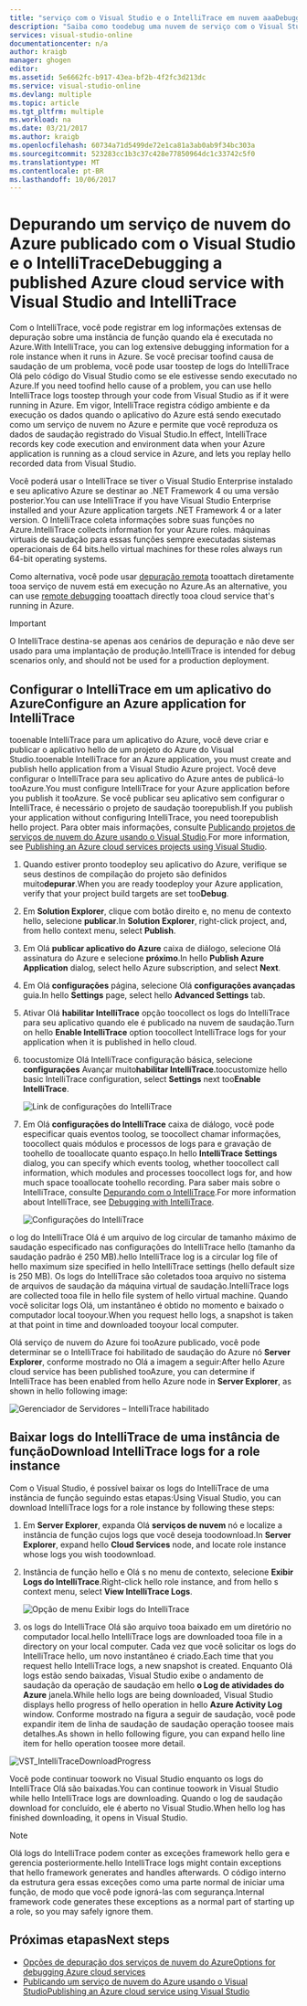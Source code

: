 ```yaml
---
title: "serviço com o Visual Studio e o IntelliTrace em nuvem aaaDebugging publicado um Azure | Microsoft Docs"
description: "Saiba como toodebug uma nuvem de serviço com o Visual Studio e o IntelliTrace"
services: visual-studio-online
documentationcenter: n/a
author: kraigb
manager: ghogen
editor: 
ms.assetid: 5e6662fc-b917-43ea-bf2b-4f2fc3d213dc
ms.service: visual-studio-online
ms.devlang: multiple
ms.topic: article
ms.tgt_pltfrm: multiple
ms.workload: na
ms.date: 03/21/2017
ms.author: kraigb
ms.openlocfilehash: 60734a71d5499de72e1ca81a3ab0ab9f34bc303a
ms.sourcegitcommit: 523283cc1b3c37c428e77850964dc1c33742c5f0
ms.translationtype: MT
ms.contentlocale: pt-BR
ms.lasthandoff: 10/06/2017
---
```

# <a name="debugging-a-published-azure-cloud-service-with-visual-studio-and-intellitrace"></a><span data-ttu-id="dc0c7-103">Depurando um serviço de nuvem do Azure publicado com o Visual Studio e o IntelliTrace</span><span class="sxs-lookup"><span data-stu-id="dc0c7-103">Debugging a published Azure cloud service with Visual Studio and IntelliTrace</span></span>
<span data-ttu-id="dc0c7-104">Com o IntelliTrace, você pode registrar em log informações extensas de depuração sobre uma instância de função quando ela é executada no Azure.</span><span class="sxs-lookup"><span data-stu-id="dc0c7-104">With IntelliTrace, you can log extensive debugging information for a role instance when it runs in Azure.</span></span> <span data-ttu-id="dc0c7-105">Se você precisar toofind causa de saudação de um problema, você pode usar toostep de logs do IntelliTrace Olá pelo código do Visual Studio como se ele estivesse sendo executado no Azure.</span><span class="sxs-lookup"><span data-stu-id="dc0c7-105">If you need toofind hello cause of a problem, you can use hello IntelliTrace logs toostep through your code from Visual Studio as if it were running in Azure.</span></span> <span data-ttu-id="dc0c7-106">Em vigor, IntelliTrace registra código ambiente e da execução os dados quando o aplicativo do Azure está sendo executado como um serviço de nuvem no Azure e permite que você reproduza os dados de saudação registrado do Visual Studio.</span><span class="sxs-lookup"><span data-stu-id="dc0c7-106">In effect, IntelliTrace records key code execution and environment data when your Azure application is running as a cloud service in Azure, and lets you replay hello recorded data from Visual Studio.</span></span> 

<span data-ttu-id="dc0c7-107">Você poderá usar o IntelliTrace se tiver o Visual Studio Enterprise instalado e seu aplicativo Azure se destinar ao .NET Framework 4 ou uma versão posterior.</span><span class="sxs-lookup"><span data-stu-id="dc0c7-107">You can use IntelliTrace if you have Visual Studio Enterprise installed and your Azure application targets .NET Framework 4 or a later version.</span></span> <span data-ttu-id="dc0c7-108">O IntelliTrace coleta informações sobre suas funções no Azure.</span><span class="sxs-lookup"><span data-stu-id="dc0c7-108">IntelliTrace collects information for your Azure roles.</span></span> <span data-ttu-id="dc0c7-109">máquinas virtuais de saudação para essas funções sempre executadas sistemas operacionais de 64 bits.</span><span class="sxs-lookup"><span data-stu-id="dc0c7-109">hello virtual machines for these roles always run 64-bit operating systems.</span></span>

<span data-ttu-id="dc0c7-110">Como alternativa, você pode usar [depuração remota](http://go.microsoft.com/fwlink/p/?LinkId=623041) tooattach diretamente tooa serviço de nuvem está em execução no Azure.</span><span class="sxs-lookup"><span data-stu-id="dc0c7-110">As an alternative, you can use [remote debugging](http://go.microsoft.com/fwlink/p/?LinkId=623041) tooattach directly tooa cloud service that's running in Azure.</span></span>

> [!IMPORTANT]
> <span data-ttu-id="dc0c7-111">O IntelliTrace destina-se apenas aos cenários de depuração e não deve ser usado para uma implantação de produção.</span><span class="sxs-lookup"><span data-stu-id="dc0c7-111">IntelliTrace is intended for debug scenarios only, and should not be used for a production deployment.</span></span>
> 

## <a name="configure-an-azure-application-for-intellitrace"></a><span data-ttu-id="dc0c7-112">Configurar o IntelliTrace em um aplicativo do Azure</span><span class="sxs-lookup"><span data-stu-id="dc0c7-112">Configure an Azure application for IntelliTrace</span></span>
<span data-ttu-id="dc0c7-113">tooenable IntelliTrace para um aplicativo do Azure, você deve criar e publicar o aplicativo hello de um projeto do Azure do Visual Studio.</span><span class="sxs-lookup"><span data-stu-id="dc0c7-113">tooenable IntelliTrace for an Azure application, you must create and publish hello application from a Visual Studio Azure project.</span></span> <span data-ttu-id="dc0c7-114">Você deve configurar o IntelliTrace para seu aplicativo do Azure antes de publicá-lo tooAzure.</span><span class="sxs-lookup"><span data-stu-id="dc0c7-114">You must configure IntelliTrace for your Azure application before you publish it tooAzure.</span></span> <span data-ttu-id="dc0c7-115">Se você publicar seu aplicativo sem configurar o IntelliTrace, é necessário o projeto de saudação toorepublish.</span><span class="sxs-lookup"><span data-stu-id="dc0c7-115">If you publish your application without configuring IntelliTrace, you need toorepublish hello project.</span></span> <span data-ttu-id="dc0c7-116">Para obter mais informações, consulte [Publicando projetos de serviços de nuvem do Azure usando o Visual Studio](http://go.microsoft.com/fwlink/p/?LinkId=623012).</span><span class="sxs-lookup"><span data-stu-id="dc0c7-116">For more information, see [Publishing an Azure cloud services projects using Visual Studio](http://go.microsoft.com/fwlink/p/?LinkId=623012).</span></span>

1. <span data-ttu-id="dc0c7-117">Quando estiver pronto toodeploy seu aplicativo do Azure, verifique se seus destinos de compilação do projeto são definidos muito**depurar**.</span><span class="sxs-lookup"><span data-stu-id="dc0c7-117">When you are ready toodeploy your Azure application, verify that your project build targets are set too**Debug**.</span></span>

1. <span data-ttu-id="dc0c7-118">Em **Solution Explorer**, clique com botão direito e, no menu de contexto hello, selecione **publicar**.</span><span class="sxs-lookup"><span data-stu-id="dc0c7-118">In **Solution Explorer**, right-click project, and, from hello context menu, select **Publish**.</span></span>
   
1. <span data-ttu-id="dc0c7-119">Em Olá **publicar aplicativo do Azure** caixa de diálogo, selecione Olá assinatura do Azure e selecione **próximo**.</span><span class="sxs-lookup"><span data-stu-id="dc0c7-119">In hello **Publish Azure Application** dialog, select hello Azure subscription, and select **Next**.</span></span>

1. <span data-ttu-id="dc0c7-120">Em Olá **configurações** página, selecione Olá **configurações avançadas** guia.</span><span class="sxs-lookup"><span data-stu-id="dc0c7-120">In hello **Settings** page, select hello **Advanced Settings** tab.</span></span>

1. <span data-ttu-id="dc0c7-121">Ativar Olá **habilitar IntelliTrace** opção toocollect os logs do IntelliTrace para seu aplicativo quando ele é publicado na nuvem de saudação.</span><span class="sxs-lookup"><span data-stu-id="dc0c7-121">Turn on hello **Enable IntelliTrace** option toocollect IntelliTrace logs for your application when it is published in hello cloud.</span></span>
   
1. <span data-ttu-id="dc0c7-122">toocustomize Olá IntelliTrace configuração básica, selecione **configurações** Avançar muito**habilitar IntelliTrace**.</span><span class="sxs-lookup"><span data-stu-id="dc0c7-122">toocustomize hello basic IntelliTrace configuration, select **Settings** next too**Enable IntelliTrace**.</span></span>

    ![Link de configurações do IntelliTrace](./media/vs-azure-tools-intellitrace-debug-published-cloud-services/intellitrace-settings-link.png)
   
1. <span data-ttu-id="dc0c7-124">Em Olá **configurações do IntelliTrace** caixa de diálogo, você pode especificar quais eventos toolog, se toocollect chamar informações, toocollect quais módulos e processos de logs para e gravação de toohello de tooallocate quanto espaço.</span><span class="sxs-lookup"><span data-stu-id="dc0c7-124">In hello **IntelliTrace Settings** dialog, you can specify which events toolog, whether toocollect call information, which modules and processes toocollect logs for, and how much space tooallocate toohello recording.</span></span> <span data-ttu-id="dc0c7-125">Para saber mais sobre o IntelliTrace, consulte [Depurando com o IntelliTrace](http://go.microsoft.com/fwlink/?LinkId=214468).</span><span class="sxs-lookup"><span data-stu-id="dc0c7-125">For more information about IntelliTrace, see [Debugging with IntelliTrace](http://go.microsoft.com/fwlink/?LinkId=214468).</span></span>
   
    ![Configurações do IntelliTrace](./media/vs-azure-tools-intellitrace-debug-published-cloud-services/IC519063.png)

<span data-ttu-id="dc0c7-127">o log do IntelliTrace Olá é um arquivo de log circular de tamanho máximo de saudação especificado nas configurações do IntelliTrace hello (tamanho da saudação padrão é 250 MB).</span><span class="sxs-lookup"><span data-stu-id="dc0c7-127">hello IntelliTrace log is a circular log file of hello maximum size specified in hello IntelliTrace settings (hello default size is 250 MB).</span></span> <span data-ttu-id="dc0c7-128">Os logs do IntelliTrace são coletados tooa arquivo no sistema de arquivos de saudação da máquina virtual de saudação.</span><span class="sxs-lookup"><span data-stu-id="dc0c7-128">IntelliTrace logs are collected tooa file in hello file system of hello virtual machine.</span></span> <span data-ttu-id="dc0c7-129">Quando você solicitar logs Olá, um instantâneo é obtido no momento e baixado o computador local tooyour.</span><span class="sxs-lookup"><span data-stu-id="dc0c7-129">When you request hello logs, a snapshot is taken at that point in time and downloaded tooyour local computer.</span></span>

<span data-ttu-id="dc0c7-130">Olá serviço de nuvem do Azure foi tooAzure publicado, você pode determinar se o IntelliTrace foi habilitado de saudação do Azure nó **Server Explorer**, conforme mostrado no Olá a imagem a seguir:</span><span class="sxs-lookup"><span data-stu-id="dc0c7-130">After hello Azure cloud service has been published tooAzure, you can determine if IntelliTrace has been enabled from hello Azure node in **Server Explorer**, as shown in hello following image:</span></span>

![Gerenciador de Servidores – IntelliTrace habilitado](./media/vs-azure-tools-intellitrace-debug-published-cloud-services/IC744134.png)

## <a name="download-intellitrace-logs-for-a-role-instance"></a><span data-ttu-id="dc0c7-132">Baixar logs do IntelliTrace de uma instância de função</span><span class="sxs-lookup"><span data-stu-id="dc0c7-132">Download IntelliTrace logs for a role instance</span></span>
<span data-ttu-id="dc0c7-133">Com o Visual Studio, é possível baixar os logs do IntelliTrace de uma instância de função seguindo estas etapas:</span><span class="sxs-lookup"><span data-stu-id="dc0c7-133">Using Visual Studio, you can download IntelliTrace logs for a role instance by following these steps:</span></span>

1. <span data-ttu-id="dc0c7-134">Em **Server Explorer**, expanda Olá **serviços de nuvem** nó e localize a instância de função cujos logs que você deseja toodownload.</span><span class="sxs-lookup"><span data-stu-id="dc0c7-134">In **Server Explorer**, expand hello **Cloud Services** node, and locate role instance whose logs you wish toodownload.</span></span> 

1. <span data-ttu-id="dc0c7-135">Instância de função hello e Olá s no menu de contexto, selecione **Exibir Logs do IntelliTrace**.</span><span class="sxs-lookup"><span data-stu-id="dc0c7-135">Right-click hello role instance, and from hello s context menu, select **View IntelliTrace Logs**.</span></span> 

    ![Opção de menu Exibir logs do IntelliTrace](./media/vs-azure-tools-intellitrace-debug-published-cloud-services/view-intellitrace-logs.png)

1. <span data-ttu-id="dc0c7-137">os logs do IntelliTrace Olá são arquivo tooa baixado em um diretório no computador local.</span><span class="sxs-lookup"><span data-stu-id="dc0c7-137">hello IntelliTrace logs are downloaded tooa file in a directory on your local computer.</span></span> <span data-ttu-id="dc0c7-138">Cada vez que você solicitar os logs do IntelliTrace hello, um novo instantâneo é criado.</span><span class="sxs-lookup"><span data-stu-id="dc0c7-138">Each time that you request hello IntelliTrace logs, a new snapshot is created.</span></span> <span data-ttu-id="dc0c7-139">Enquanto Olá logs estão sendo baixadas, Visual Studio exibe o andamento de saudação da operação de saudação em hello **o Log de atividades do Azure** janela.</span><span class="sxs-lookup"><span data-stu-id="dc0c7-139">While hello logs are being downloaded, Visual Studio displays hello progress of hello operation in hello **Azure Activity Log** window.</span></span> <span data-ttu-id="dc0c7-140">Conforme mostrado na figura a seguir de saudação, você pode expandir item de linha de saudação de saudação operação toosee mais detalhes.</span><span class="sxs-lookup"><span data-stu-id="dc0c7-140">As shown in hello following figure, you can expand hello line item for hello operation toosee more detail.</span></span>

![VST_IntelliTraceDownloadProgress](./media/vs-azure-tools-intellitrace-debug-published-cloud-services/IC745551.png)

<span data-ttu-id="dc0c7-142">Você pode continuar toowork no Visual Studio enquanto os logs do IntelliTrace Olá são baixadas.</span><span class="sxs-lookup"><span data-stu-id="dc0c7-142">You can continue toowork in Visual Studio while hello IntelliTrace logs are downloading.</span></span> <span data-ttu-id="dc0c7-143">Quando o log de saudação download for concluído, ele é aberto no Visual Studio.</span><span class="sxs-lookup"><span data-stu-id="dc0c7-143">When hello log has finished downloading, it opens in Visual Studio.</span></span>

> [!NOTE]
> <span data-ttu-id="dc0c7-144">Olá logs do IntelliTrace podem conter as exceções framework hello gera e gerencia posteriormente.</span><span class="sxs-lookup"><span data-stu-id="dc0c7-144">hello IntelliTrace logs might contain exceptions that hello framework generates and handles afterwards.</span></span> <span data-ttu-id="dc0c7-145">O código interno da estrutura gera essas exceções como uma parte normal de iniciar uma função, de modo que você pode ignorá-las com segurança.</span><span class="sxs-lookup"><span data-stu-id="dc0c7-145">Internal framework code generates these exceptions as a normal part of starting up a role, so you may safely ignore them.</span></span>
> 
> 

## <a name="next-steps"></a><span data-ttu-id="dc0c7-146">Próximas etapas</span><span class="sxs-lookup"><span data-stu-id="dc0c7-146">Next steps</span></span>
- [<span data-ttu-id="dc0c7-147">Opções de depuração dos serviços de nuvem do Azure</span><span class="sxs-lookup"><span data-stu-id="dc0c7-147">Options for debugging Azure cloud services</span></span>](vs-azure-tools-debugging-cloud-services-overview.md)
- [<span data-ttu-id="dc0c7-148">Publicando um serviço de nuvem do Azure usando o Visual Studio</span><span class="sxs-lookup"><span data-stu-id="dc0c7-148">Publishing an Azure cloud service using Visual Studio</span></span>](vs-azure-tools-publishing-a-cloud-service.md)